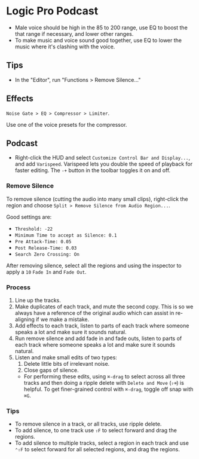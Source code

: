 # Logic Pro Podcast

- Male voice should be high in the 85 to 200 range, use EQ to boost the that range if necessary, and lower other ranges.
- To make music and voice sound good together, use EQ to lower the music where it's clashing with the voice.

## Tips

- In the "Editor", run "Functions > Remove Silence..."

## Effects

`Noise Gate > EQ > Compressor > Limiter`.

Use one of the voice presets for the compressor.

## Podcast

- Right-click the HUD and select `Customize Control Bar and Display...`, and add `Varispeed`. Varispeed lets you double the speed of playback for faster editing. The `-+` button in the toolbar toggles it on and off.

### Remove Silence

To remove silence (cutting the audio into many small clips), right-click the region and choose `Split > Remove Silence from Audio Region...`.

Good settings are:

- `Threshold: -22`
- `Minimum Time to accept as Silence: 0.1`
- `Pre Attack-Time: 0.05`
- `Post Release-Time: 0.03`
- `Search Zero Crossing: On`

After removing silence, select all the regions and using the inspector to apply a `10` `Fade In` and `Fade Out`.

### Process

1. Line up the tracks.
2. Make duplicates of each track, and mute the second copy. This is so we always have a reference of the original audio which can assist in re-aligning if we make a mistake.
3. Add effects to each track, listen to parts of each track where someone speaks a lot and make sure it sounds natural.
4. Run remove silence and add fade in and fade outs, listen to parts of each track where someone speaks a lot and make sure it sounds natural.
5. Listen and make small edits of two types:
    1. Delete little bits of irrelevant noise.
    2. Close gaps of silence.
    - For performing these edits, using `⌘-drag` to select across all three tracks and then doing a ripple delete with `Delete and Move` (`⇧⌫`) is helpful. To get finer-grained control with `⌘-drag`, toggle off snap with `⌘G`.

### Tips

- To remove silence in a track, or all tracks, use ripple delete.
- To add silence, to one track use `⇧F` to select forward and drag the regions.
- To add silence to multiple tracks, select a region in each track and use `⌃⇧F` to select forward for all selected regions, and drag the regions.
